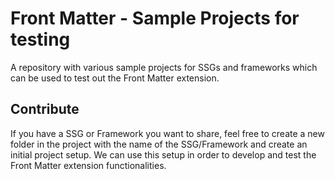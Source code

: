 # Front Matter - Sample Projects for testing

A repository with various sample projects for SSGs and frameworks which can be used to test out the Front Matter extension.

## Contribute

If you have a SSG or Framework you want to share, feel free to create a new folder in the project with the name of the SSG/Framework and create an initial project setup. We can use this setup in order to develop and test the Front Matter extension functionalities.

